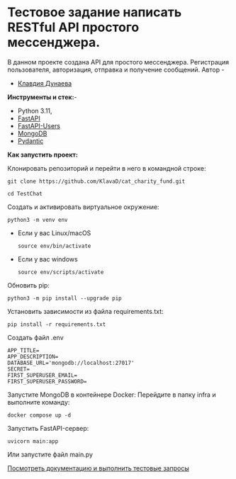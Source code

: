 # Тестовое задание написать RESTful API простого мессенджера.
В данном проекте создана API для простого мессенджера. Регистрация пользователя, авторизация, отправка и получение сообщений. 
Автор - 
*   [Клавдия Дунаева](https://www.t.me/klodunaeva)


**Инструменты и стек:**- 
* Python 3.11, 
* [FastAPI](https://fastapi.tiangolo.com/)
* [FastAPI-Users](https://fastapi-users.github.io/fastapi-users/10.0/)
* [MongoDB](https://www.mongodb.com/)
* [Pydantic](https://docs.pydantic.dev/latest/)



**Как запустить проект:**

Клонировать репозиторий и перейти в него в командной строке:

```
git clone https://github.com/KlavaD/cat_charity_fund.git
```

```
cd TestChat
```

Создать и активировать виртуальное окружение:

```
python3 -m venv env
```

* Если у вас Linux/macOS

    ```
    source env/bin/activate
    ```

* Если у вас windows

    ```
    source env/scripts/activate
    ```

Обновить pip:

```
python3 -m pip install --upgrade pip
```

Установить зависимости из файла requirements.txt:

```
pip install -r requirements.txt
```

Создать файл .env

```
APP_TITLE=
APP_DESCRIPTION=
DATABASE_URL='mongodb://localhost:27017'
SECRET=
FIRST_SUPERUSER_EMAIL=
FIRST_SUPERUSER_PASSWORD=
```
Запустите MongoDB в контейнере Docker: 
Перейдите в папку infra и выполните команду:
```
docker compose up -d
```
Запустить FastAPI-сервер:
```
uvicorn main:app
```
Или запустите файл main.py

[Посмотреть документацию и выполнить тестовые запросы](http://127.0.0.1:8000/docs)

